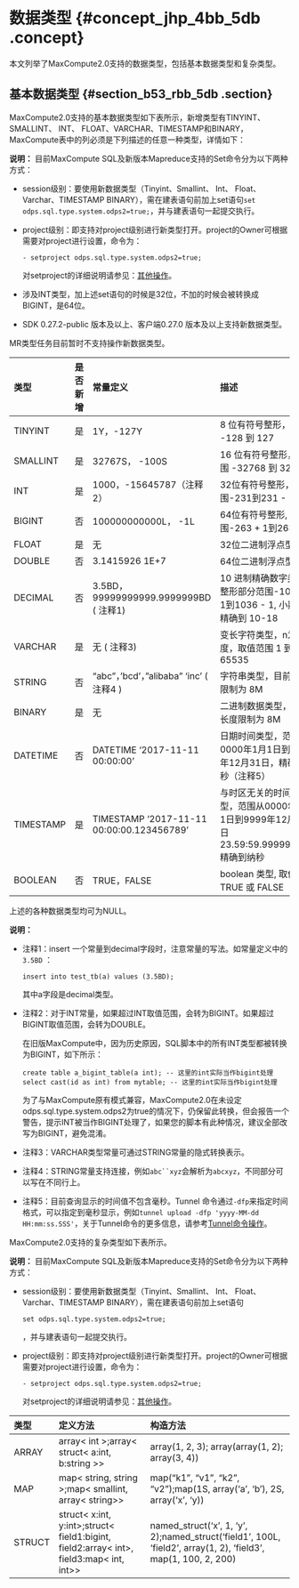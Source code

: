 # 数据类型 {#concept_jhp_4bb_5db .concept}

本文列举了MaxCompute2.0支持的数据类型，包括基本数据类型和复杂类型。

## 基本数据类型 {#section_b53_rbb_5db .section}

MaxCompute2.0支持的基本数据类型如下表所示，新增类型有TINYINT、SMALLINT、 INT、 FLOAT、VARCHAR、TIMESTAMP和BINARY，MaxCompute表中的列必须是下列描述的任意一种类型，详情如下：

**说明：** 目前MaxCompute SQL及新版本Mapreduce支持的Set命令分为以下两种方式：

-   session级别：要使用新数据类型（Tinyint、Smallint、 Int、 Float、Varchar、TIMESTAMP BINARY），需在建表语句前加上set语句`set odps.sql.type.system.odps2=true;`，并与建表语句一起提交执行。
-   project级别：即支持对project级别进行新类型打开。project的Owner可根据需要对project进行设置，命令为：

    ```
    - setproject odps.sql.type.system.odps2=true;
    
    ```

    对setproject的详细说明请参见：[其他操作](https://help.aliyun.com/document_detail/27834.html#concept_in2_nbd_5db)。

-   涉及INT类型，加上述set语句的时候是32位，不加的时候会被转换成BIGINT，是64位。
-   SDK 0.27.2-public 版本及以上、客户端0.27.0 版本及以上支持新数据类型。

MR类型任务目前暂时不支持操作新数据类型。

|类型|是否新增|常量定义|描述|
|:-|:---|:---|:-|
|TINYINT|是|1Y，-127Y|8 位有符号整形，范围 -128 到 127|
|SMALLINT|是|32767S， -100S|16 位有符号整形， 范围 -32768 到 32767|
|INT|是|1000，-15645787（注释2）|32位有符号整形，范围-231到231 - 1|
|BIGINT|否|100000000000L， -1L|64位有符号整形, 范围-263 + 1到263 - 1|
|FLOAT|是|无|32位二进制浮点型|
|DOUBLE|否|3.1415926 1E+7|64位二进制浮点型|
|DECIMAL|否|3.5BD， 99999999999.9999999BD \( 注释1\)|10 进制精确数字类型，整形部分范围-1036 + 1到1036 - 1, 小数部分精确到 10-18|
|VARCHAR|是|无 \( 注释3\)|变长字符类型，n为长度，取值范围 1 到 65535|
|STRING|否|“abc”，’bcd’，”alibaba” ‘inc’ \( 注释4 \)|字符串类型，目前长度限制为 8M|
|BINARY|是|无|二进制数据类型，目前长度限制为 8M|
|DATETIME|否|DATETIME ‘2017-11-11 00:00:00’|日期时间类型，范围从0000年1月1日到9999年12月31日，精确到毫秒（注释5）|
|TIMESTAMP|是|TIMESTAMP ‘2017-11-11 00:00:00.123456789’|与时区无关的时间戳类型，范围从0000年1月1日到9999年12月31日 23.59:59.999999999, 精确到纳秒|
|BOOLEAN|否|TRUE，FALSE|boolean 类型, 取值 TRUE 或 FALSE|

上述的各种数据类型均可为NULL。

**说明：** 

-   注释1：insert 一个常量到decimal字段时，注意常量的写法。如常量定义中的`3.5BD` ：

    ```
    insert into test_tb(a) values (3.5BD);
    ```

    其中a字段是decimal类型。

-   注释2：对于INT常量，如果超过INT取值范围，会转为BIGINT。如果超过BIGINT取值范围，会转为DOUBLE。

    在旧版MaxCompute中，因为历史原因，SQL脚本中的所有INT类型都被转换为BIGINT，如下所示：

    ```
    create table a_bigint_table(a int); -- 这里的int实际当作bigint处理
    select cast(id as int) from mytable; -- 这里的int实际当作bigint处理
    ```

    为了与MaxCompute原有模式兼容，MaxCompute2.0在未设定odps.sql.type.system.odps2为true的情况下，仍保留此转换，但会报告一个警告，提示INT被当作BIGINT处理了，如果您的脚本有此种情况，建议全部改写为BIGINT，避免混淆。

-   注释3：VARCHAR类型常量可通过STRING常量的隐式转换表示。
-   注释4：STRING常量支持连接，例如`abc``xyz`会解析为`abcxyz`，不同部分可以写在不同行上。
-   注释5：目前查询显示的时间值不包含毫秒。Tunnel 命令通过`-dfp`来指定时间格式，可以指定到毫秒显示，例如`tunnel upload -dfp 'yyyy-MM-dd HH:mm:ss.SSS'`，关于Tunnel命令的更多信息，请参考[Tunnel命令操作](cn.zh-CN/用户指南/数据上传下载/Tunnel命令操作.md#)。

MaxCompute2.0支持的复杂类型如下表所示。

**说明：** 目前MaxCompute SQL及新版本Mapreduce支持的Set命令分为以下两种方式：

-   session级别：要使用新数据类型（Tinyint、Smallint、 Int、 Float、Varchar、TIMESTAMP BINARY），需在建表语句前加上set语句

    ```
    set odps.sql.type.system.odps2=true;
    ```

    ，并与建表语句一起提交执行。

-   project级别：即支持对project级别进行新类型打开。project的Owner可根据需要对project进行设置，命令为：

    ```
    - setproject odps.sql.type.system.odps2=true;
    
    ```

    对setproject的详细说明请参见：[其他操作](https://help.aliyun.com/document_detail/27834.html#concept_in2_nbd_5db)。


|类型|定义方法|构造方法|
|:-|:---|:---|
|ARRAY|array< int \>;array< struct< a:int, b:string \>\>|array\(1, 2, 3\); array\(array\(1, 2\); array\(3, 4\)\)|
|MAP|map< string, string \>;map< smallint, array< string\>\>|map\(“k1”, “v1”, “k2”, “v2”\);map\(1S, array\(‘a’, ‘b’\), 2S, array\(‘x’, ‘y\)\)|
|STRUCT|struct< x:int, y:int\>;struct< field1:bigint, field2:array< int\>, field3:map< int, int\>\>|named\_struct\(‘x’, 1, ‘y’, 2\);named\_struct\(‘field1’, 100L, ‘field2’, array\(1, 2\), ‘field3’, map\(1, 100, 2, 200\)|

